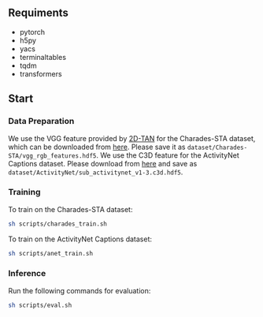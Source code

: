 
## Requiments

- pytorch
- h5py
- yacs
- terminaltables
- tqdm
- transformers

## Start

### Data Preparation
We use the VGG feature provided by [2D-TAN](https://github.com/microsoft/VideoX) for the Charades-STA dataset, which can be downloaded from [here](https://rochester.app.box.com/s/8znalh6y5e82oml2lr7to8s6ntab6mav/folder/137471415879). Please save it as `dataset/Charades-STA/vgg_rgb_features.hdf5`.
We use the C3D feature for the ActivityNet Captions dataset. Please download from [here](http://activity-net.org/challenges/2016/download.html) and save as `dataset/ActivityNet/sub_activitynet_v1-3.c3d.hdf5`. 


### Training
To train on the Charades-STA dataset:
```bash
sh scripts/charades_train.sh
```

To train on the ActivityNet Captions dataset:
```bash
sh scripts/anet_train.sh
```


### Inference

Run the following commands for evaluation:
```bash
sh scripts/eval.sh
```

